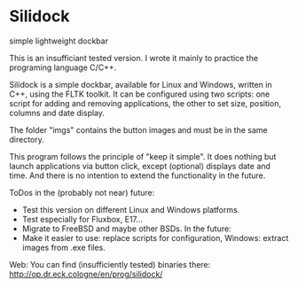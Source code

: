 Silidock
========

simple lightweight dockbar



This is an insufficiant tested version. I wrote it mainly to practice the programing language C/C++. 

Silidock is a simple dockbar, available for Linux and Windows, written in C++, using the FLTK toolkit. 
It can be configured using two scripts: one script for adding and removing applications, the other to set size, position, columns and date display. 

The folder "imgs" contains the button images and must be in the same directory. 

This program follows the principle of "keep it simple". It does nothing but launch applications via button click, except (optional) displays date and time. And there is no intention to extend the functionality in the future. 


ToDos in the (probably not near) future:
- Test this version on different Linux and Windows platforms. 
- Test especially for Fluxbox, E17... 
- Migrate to FreeBSD and maybe other BSDs. 
In the future: 
- Make it easier to use: replace scripts for configuration, Windows: extract images from .exe files. 

Web: 
You can find (insufficiently tested) binaries there: 
http://op.dr.eck.cologne/en/prog/silidock/
